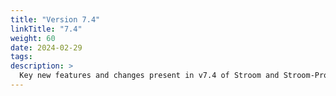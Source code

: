 ```yaml
---
title: "Version 7.4"
linkTitle: "7.4"
weight: 60
date: 2024-02-29
tags: 
description: >
  Key new features and changes present in v7.4 of Stroom and Stroom-Proxy.
---
```


